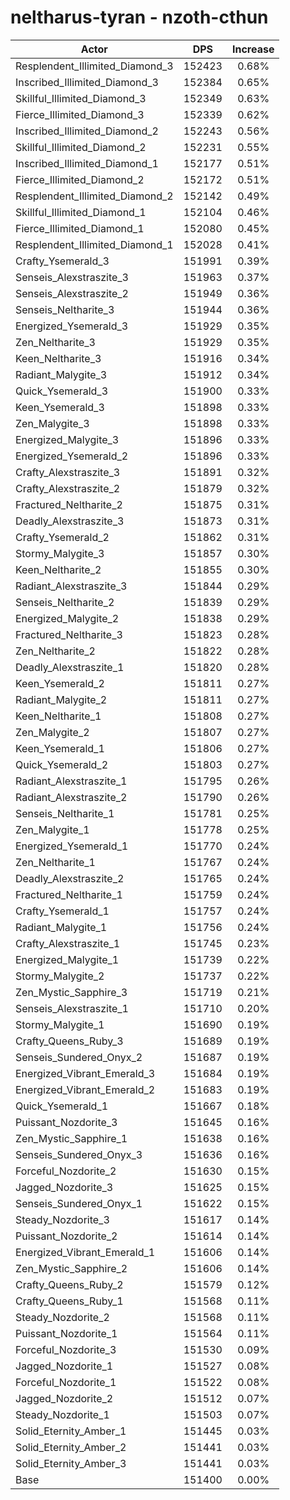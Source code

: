 # neltharus-tyran - nzoth-cthun
| Actor | DPS | Increase |
|---|:---:|:---:|
|Resplendent_Illimited_Diamond_3|152423|0.68%|
|Inscribed_Illimited_Diamond_3|152384|0.65%|
|Skillful_Illimited_Diamond_3|152349|0.63%|
|Fierce_Illimited_Diamond_3|152339|0.62%|
|Inscribed_Illimited_Diamond_2|152243|0.56%|
|Skillful_Illimited_Diamond_2|152231|0.55%|
|Inscribed_Illimited_Diamond_1|152177|0.51%|
|Fierce_Illimited_Diamond_2|152172|0.51%|
|Resplendent_Illimited_Diamond_2|152142|0.49%|
|Skillful_Illimited_Diamond_1|152104|0.46%|
|Fierce_Illimited_Diamond_1|152080|0.45%|
|Resplendent_Illimited_Diamond_1|152028|0.41%|
|Crafty_Ysemerald_3|151991|0.39%|
|Senseis_Alexstraszite_3|151963|0.37%|
|Senseis_Alexstraszite_2|151949|0.36%|
|Senseis_Neltharite_3|151944|0.36%|
|Energized_Ysemerald_3|151929|0.35%|
|Zen_Neltharite_3|151929|0.35%|
|Keen_Neltharite_3|151916|0.34%|
|Radiant_Malygite_3|151912|0.34%|
|Quick_Ysemerald_3|151900|0.33%|
|Keen_Ysemerald_3|151898|0.33%|
|Zen_Malygite_3|151898|0.33%|
|Energized_Malygite_3|151896|0.33%|
|Energized_Ysemerald_2|151896|0.33%|
|Crafty_Alexstraszite_3|151891|0.32%|
|Crafty_Alexstraszite_2|151879|0.32%|
|Fractured_Neltharite_2|151875|0.31%|
|Deadly_Alexstraszite_3|151873|0.31%|
|Crafty_Ysemerald_2|151862|0.31%|
|Stormy_Malygite_3|151857|0.30%|
|Keen_Neltharite_2|151855|0.30%|
|Radiant_Alexstraszite_3|151844|0.29%|
|Senseis_Neltharite_2|151839|0.29%|
|Energized_Malygite_2|151838|0.29%|
|Fractured_Neltharite_3|151823|0.28%|
|Zen_Neltharite_2|151822|0.28%|
|Deadly_Alexstraszite_1|151820|0.28%|
|Keen_Ysemerald_2|151811|0.27%|
|Radiant_Malygite_2|151811|0.27%|
|Keen_Neltharite_1|151808|0.27%|
|Zen_Malygite_2|151807|0.27%|
|Keen_Ysemerald_1|151806|0.27%|
|Quick_Ysemerald_2|151803|0.27%|
|Radiant_Alexstraszite_1|151795|0.26%|
|Radiant_Alexstraszite_2|151790|0.26%|
|Senseis_Neltharite_1|151781|0.25%|
|Zen_Malygite_1|151778|0.25%|
|Energized_Ysemerald_1|151770|0.24%|
|Zen_Neltharite_1|151767|0.24%|
|Deadly_Alexstraszite_2|151765|0.24%|
|Fractured_Neltharite_1|151759|0.24%|
|Crafty_Ysemerald_1|151757|0.24%|
|Radiant_Malygite_1|151756|0.24%|
|Crafty_Alexstraszite_1|151745|0.23%|
|Energized_Malygite_1|151739|0.22%|
|Stormy_Malygite_2|151737|0.22%|
|Zen_Mystic_Sapphire_3|151719|0.21%|
|Senseis_Alexstraszite_1|151710|0.20%|
|Stormy_Malygite_1|151690|0.19%|
|Crafty_Queens_Ruby_3|151689|0.19%|
|Senseis_Sundered_Onyx_2|151687|0.19%|
|Energized_Vibrant_Emerald_3|151684|0.19%|
|Energized_Vibrant_Emerald_2|151683|0.19%|
|Quick_Ysemerald_1|151667|0.18%|
|Puissant_Nozdorite_3|151645|0.16%|
|Zen_Mystic_Sapphire_1|151638|0.16%|
|Senseis_Sundered_Onyx_3|151636|0.16%|
|Forceful_Nozdorite_2|151630|0.15%|
|Jagged_Nozdorite_3|151625|0.15%|
|Senseis_Sundered_Onyx_1|151622|0.15%|
|Steady_Nozdorite_3|151617|0.14%|
|Puissant_Nozdorite_2|151614|0.14%|
|Energized_Vibrant_Emerald_1|151606|0.14%|
|Zen_Mystic_Sapphire_2|151606|0.14%|
|Crafty_Queens_Ruby_2|151579|0.12%|
|Crafty_Queens_Ruby_1|151568|0.11%|
|Steady_Nozdorite_2|151568|0.11%|
|Puissant_Nozdorite_1|151564|0.11%|
|Forceful_Nozdorite_3|151530|0.09%|
|Jagged_Nozdorite_1|151527|0.08%|
|Forceful_Nozdorite_1|151522|0.08%|
|Jagged_Nozdorite_2|151512|0.07%|
|Steady_Nozdorite_1|151503|0.07%|
|Solid_Eternity_Amber_1|151445|0.03%|
|Solid_Eternity_Amber_2|151441|0.03%|
|Solid_Eternity_Amber_3|151441|0.03%|
|Base|151400|0.00%|
